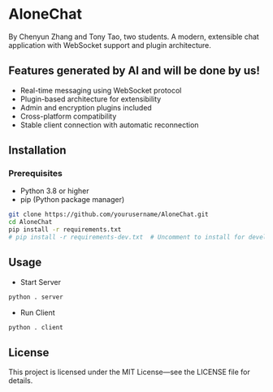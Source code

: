 # AloneChat

By Chenyun Zhang and Tony Tao, two students.
A modern, extensible chat application with WebSocket support and plugin architecture.

## Features generated by AI and will be done by us!
- Real-time messaging using WebSocket protocol
- Plugin-based architecture for extensibility
- Admin and encryption plugins included
- Cross-platform compatibility
- Stable client connection with automatic reconnection

## Installation

### Prerequisites
- Python 3.8 or higher
- pip (Python package manager)

```bash
git clone https://github.com/yourusername/AloneChat.git
cd AloneChat
pip install -r requirements.txt
# pip install -r requirements-dev.txt  # Uncomment to install for development dependencies
```

## Usage

- Start Server
```bash
python . server
```

- Run Client
```bash
python . client
```

<!--
## Project Structure
```
./AloneChat/
├── __init__.py
├── core
│   ├── __init__.py
│   ├── client
│   │   ├── __init__.py
│   │   └── command.py
│   ├── network
│   │   ├── __init__.py
│   │   ├── protocol.py
│   │   └── websocket.py
│   ├── plugin.py
│   └── server
│       ├── __init__.py
│       └── manager.py
├── plugins
│   ├── __init__.py
│   ├── admin
│   │   ├── __init__.py
│   │   └── kick.py
│   └── encryption
│       ├── __init__.py
│       └── aes.py
├── start
│   ├── client.py
│   └── server.py
└── test
    └── test_client.py
```
-->

## License

This project is licensed under the MIT License—see the LICENSE file for details.


